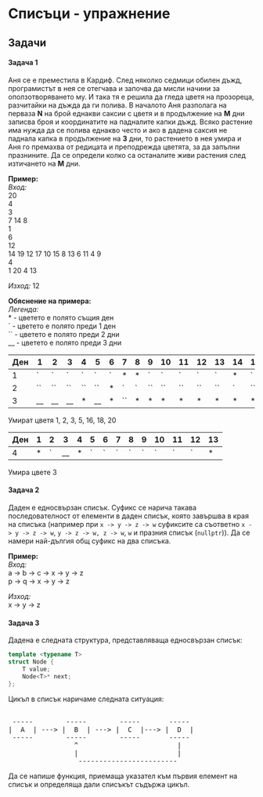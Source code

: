 # Списъци - упражнение

## Задачи

#### Задача 1

Аня се е преместила в Кардиф. След няколко седмици обилен дъжд, програмистът в нея се отегчава и започва да мисли начини за оползотворяването му. И така тя е решила да гледа цветя на прозореца, разчитайки на дъжда да ги полива. В началото Аня разполага на перваза **N** на брой еднакви саксии с цветя и в продължение на **M** дни записва броя и координатите на падналите капки дъжд. Всяко растение има нужда да се полива еднакво често и ако в дадена саксия не паднала капка в продължение на **3** дни, то растението в нея умира и Аня го премахва от редицата и преподрежда цветята, за да запълни празнините. Да се определи колко са останалите живи растения след изтичането на **M** дни.

**Пример:** \
*Вход:* \
20  \
4   \
3   \
7 14 8  \
1   \
6   \
12  \
14 19 12 17 10 15 8 13 6 11 4 9 \
4   \
1 20 4 13  

*Изход:*  12

**Обяснение на примера:** \
*Легенда:*    \
\* - цветето е полято същия ден \
\` - цветето е полято преди 1 ден \
`` - цветето е полято преди 2 дни \
__ - цветето е полято преди 3 дни

| Ден |  1 |  2 |  3 |  4 |  5 |  6 |  7 |  8 |  9 | 10 | 11 | 12 | 13 | 14 | 15 | 16 | 17 | 18 | 19 | 20 |
| --- | -- | -- | -- | -- | -- | -- | -- | -- | -- | -- | -- | -- | -- | -- | -- | -- | -- | -- | -- | -- |
|  1  |  ` |  ` |  ` |  ` |  ` |  ` |  * |  * |  ` |  ` |  ` |  ` |  ` |  * |  ` |  ` |  ` |  ` |  ` |  ` |
|  2  | `` | `` | `` | `` | `` |  * |  ` |  ` | `` | `` | `` | `` | `` |  ` | `` | `` | `` | `` | `` | `` |
|  3  | __ | __ | __ |  * | __ |  * | `` |  * |  * |  * |  * |  * |  * |  * |  * | __ |  * | __ |  * | __ |

Умират цветя 1, 2, 3, 5, 16, 18, 20

| Ден |  1 |  2 |  3 |  4 |  5 |  6 |  7 |  8 |  9 | 10 | 11 | 12 | 13 | 
| --- | -- | -- | -- | -- | -- | -- | -- | -- | -- | -- | -- | -- | -- | 
|  4  |  * |  ` | __ |  * |  ` |  ` |  ` |  ` |  ` |  ` |  ` |  ` |  * |

Умира цвете 3


#### Задача 2

Даден е едносвързан списък. Суфикс се нарича такава последователност от елементи в даден списък, която завършва в края на списъка (например при `x -> y -> z -> w` суфиксите са съответно `x -> y -> z -> w`, `y -> z -> w, z -> w`, `w` и празния списък (`nullptr`)). Да се намери най-дългия общ суфикс на два списъка.

**Пример:** \
*Вход:* \
a -> b -> c -> x -> y -> z \
p -> q -> x -> y -> z 

*Изход:*  \
x -> y -> z

#### Задача 3

Дадена е следната структура, представляваща едносвързан списък:
```c++
template <typename T>
struct Node {
    T value;
    Node<T>* next;
};
```

Цикъл в списък наричаме следната ситуация:
<pre> 
 -----        -----        -----       -----
|  A  | ---> |  B  | ---> |  C  |---> |  D  |
 -----        -----        -----       -----  
                ^                        |
                |                        |
                 ------------------------
</pre>

Да се напише функция, приемаща указател към първия елемент на списък и определяща дали списъкът съдържа цикъл. 
